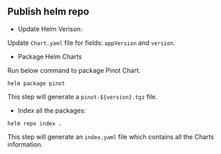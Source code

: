 <!--

    Licensed to the Apache Software Foundation (ASF) under one
    or more contributor license agreements.  See the NOTICE file
    distributed with this work for additional information
    regarding copyright ownership.  The ASF licenses this file
    to you under the Apache License, Version 2.0 (the
    "License"); you may not use this file except in compliance
    with the License.  You may obtain a copy of the License at

      http://www.apache.org/licenses/LICENSE-2.0

    Unless required by applicable law or agreed to in writing,
    software distributed under the License is distributed on an
    "AS IS" BASIS, WITHOUT WARRANTIES OR CONDITIONS OF ANY
    KIND, either express or implied.  See the License for the
    specific language governing permissions and limitations
    under the License.

-->

## Publish helm repo

- Update Helm Verison:

Update `Chart.yaml` file for fields: `appVersion` and `version`.

- Package Helm Charts

Run below command to package Pinot Chart.
```
helm package pinot
```
This step will generate a `pinot-${version}.tgz` file.

- Index all the packages:

```
helm repo index .
```
This step will generate an `index.yaml` file which contains all the Charts information.
